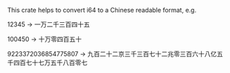 This crate helps to convert i64 to a Chinese readable format, e.g.

12345 -> 一万二千三百四十五

100450 -> 十万零四百五十

9223372036854775807 -> 九百二十二京三千三百七十二兆零三百六十八亿五千四百七十七万五千八百零七
